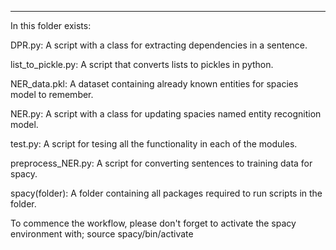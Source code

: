**********************************************
In this folder exists:

DPR.py: A script with a class for extracting dependencies in a sentence.

list_to_pickle.py: A script that converts lists to pickles in python.

NER_data.pkl: A dataset containing already known entities for spacies model to remember. 

NER.py: A script with a class for updating spacies named entity recognition model. 

test.py: A script for tesing all the functionality in each of the modules. 

preprocess_NER.py: A script for converting sentences to training data for spacy.

spacy(folder): A folder containing all packages required to run scripts in the folder. 

To commence the workflow, please don't forget to activate the spacy environment with; 
		source spacy/bin/activate
